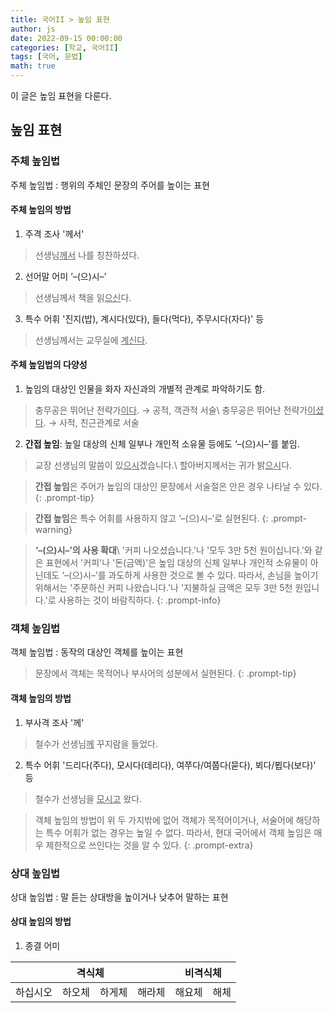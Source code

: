 ```yaml
---
title: 국어II > 높임 표현
author: js
date: 2022-09-15 00:00:00
categories: [학교, 국어II]
tags: [국어, 문법]
math: true
---
```


이 글은 높임 표현을 다룬다.


## 높임 표현

### 주체 높임법

주체 높임법
: 행위의 주체인 문장의 주어를 높이는 표현

#### 주체 높임의 방법

1. 주격 조사 '께서'
> 선생님<u>께서</u> 나를 칭찬하셨다.
2. 선어말 어미 ‘–(으)시–’
> 선생님께서 책을 읽<u>으신</u>다.
3. 특수 어휘 '진지(밥), 계시다(있다), 들다(먹다), 주무시다(자다)' 등
> 선생님께서는 교무실에 <u>계신다</u>.

#### 주체 높임법의 다양성

1. 높임의 대상인 인물을 화자 자신과의 개별적 관계로 파악하기도 함.
> 충무공은 뛰어난 전략가<u>이다</u>. &rarr; 공적, 객관적 서술\\
> 충무공은 뛰어난 전략가<u>이셨다</u>. &rarr; 사적, 친근관계로 서술
2. **간접 높임**: 높일 대상의 신체 일부나 개인적 소유물 등에도 ‘–(으)시–’를 붙임.
> 교장 선생님의 말씀이 있<u>으시</u>겠습니다.\\
> 할아버지께서는 귀가 밝<u>으시</u>다.

> **간접 높임**은 주어가 높임의 대상인 문장에서 서술절은 안은 경우 나타날 수 있다.
{: .prompt-tip}

> **간접 높임**은 특수 어휘를 사용하지 않고 ‘–(으)시–’로 실현된다.
{: .prompt-warning}

> **‘–(으)시–’의 사용 확대**\\
> '커피 나오셨습니다.'나 '모두 3만 5천 원이십니다.'와 같은 표현에서 '커피'나 '돈(금액)'은 높임 대상의 신체 일부나 개인적 소유물이 아닌데도 ‘–(으)시–’를 과도하게 사용한 것으로 볼 수 있다. 따라서, 손님을 높이기 위해서는 '주문하신 커피 나왔습니다.'나 '지불하실 금액은 모두 3만 5천 원입니다.'로 사용하는 것이 바람직하다.
{: .prompt-info}

### 객체 높임법

객체 높임법
: 동작의 대상인 객체를 높이는 표현

> 문장에서 객체는 목적어나 부사어의 성분에서 실현된다.
{: .prompt-tip}


#### 객체 높임의 방법

1. 부사격 조사 '께'
> 철수가 선생님<u>께</u> 꾸지람을 들었다.
2. 특수 어휘 '드리다(주다), 모시다(데리다), 여쭈다/여쭙다(묻다), 뵈다/뵙다(보다)' 등
> 철수가 선생님을 <u>모시고</u> 왔다.

> 객체 높임의 방법이 위 두 가지밖에 없어 객체가 목적어이거나, 서술어에 해당하는 특수 어휘가 없는 경우는 높일 수 없다. 따라서, 현대 국어에서 객체 높임은 매우 제한적으로 쓰인다는 것을 알 수 있다.
{: .prompt-extra}

### 상대 높임법

상대 높임법
: 말 듣는 상대방을 높이거나 낮추어 말하는 표현

#### 상대 높임의 방법

1. 종결 어미

<table>
<thead>
<tr>
	<th colspan=4>격식체</th>
	<th colspan=2>비격식체</th>
</tr>
</thead>
<tbody>
<tr>
	<td>하십시오</td>
	<td>하오체</td>
	<td>하게체</td>
	<td>해라체</td>
	<td>해요체</td>
	<td>해체</td>
</tr>
</tbody>
</table>